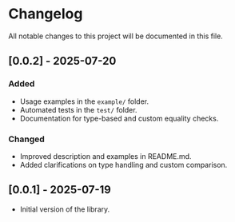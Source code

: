 # Changelog

All notable changes to this project will be documented in this file.

## [0.0.2] - 2025-07-20
### Added
- Usage examples in the `example/` folder.
- Automated tests in the `test/` folder.
- Documentation for type-based and custom equality checks.

### Changed
- Improved description and examples in README.md.
- Added clarifications on type handling and custom comparison.

## [0.0.1] - 2025-07-19

- Initial version of the library.

